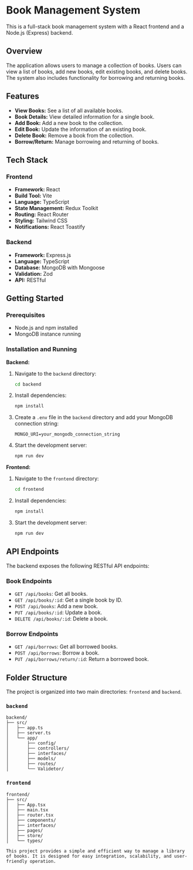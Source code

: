 # Book Management System

This is a full-stack book management system with a React frontend and a Node.js (Express) backend.

## Overview

The application allows users to manage a collection of books. Users can view a list of books, add new books, edit existing books, and delete books. The system also includes functionality for borrowing and returning books.

## Features

- **View Books:** See a list of all available books.
- **Book Details:** View detailed information for a single book.
- **Add Book:** Add a new book to the collection.
- **Edit Book:** Update the information of an existing book.
- **Delete Book:** Remove a book from the collection.
- **Borrow/Return:** Manage borrowing and returning of books.

## Tech Stack

### Frontend

- **Framework:** React
- **Build Tool:** Vite
- **Language:** TypeScript
- **State Management:** Redux Toolkit
- **Routing:** React Router
- **Styling:** Tailwind CSS
- **Notifications:** React Toastify

### Backend

- **Framework:** Express.js
- **Language:** TypeScript
- **Database:** MongoDB with Mongoose
- **Validation:** Zod
- **API:** RESTful

## Getting Started

### Prerequisites

- Node.js and npm installed
- MongoDB instance running

### Installation and Running

**Backend:**

1.  Navigate to the `backend` directory:
    ```bash
    cd backend
    ```
2.  Install dependencies:
    ```bash
    npm install
    ```
3.  Create a `.env` file in the `backend` directory and add your MongoDB connection string:
    ```
    MONGO_URI=your_mongodb_connection_string
    ```
4.  Start the development server:
    ```bash
    npm run dev
    ```

**Frontend:**

1.  Navigate to the `frontend` directory:
    ```bash
    cd frontend
    ```
2.  Install dependencies:
    ```bash
    npm install
    ```
3.  Start the development server:
    ```bash
    npm run dev
    ```

## API Endpoints

The backend exposes the following RESTful API endpoints:

### Book Endpoints

- `GET /api/books`: Get all books.
- `GET /api/books/:id`: Get a single book by ID.
- `POST /api/books`: Add a new book.
- `PUT /api/books/:id`: Update a book.
- `DELETE /api/books/:id`: Delete a book.

### Borrow Endpoints

- `GET /api/borrows`: Get all borrowed books.
- `POST /api/borrows`: Borrow a book.
- `PUT /api/borrows/return/:id`: Return a borrowed book.

## Folder Structure

The project is organized into two main directories: `frontend` and `backend`.

### `backend`

```
backend/
├── src/
│   ├── app.ts
│   ├── server.ts
│   └── app/
│       ├── config/
│       ├── controllers/
│       ├── interfaces/
│       ├── models/
│       ├── routes/
│       └── Validetor/
```

### `frontend`

```
frontend/
├── src/
│   ├── App.tsx
│   ├── main.tsx
│   ├── router.tsx
│   ├── components/
│   ├── interfaces/
│   ├── pages/
│   ├── store/
│   └── types/
```

```
This project provides a simple and efficient way to manage a library of books. It is designed for easy integration, scalability, and user-friendly operation.
```
